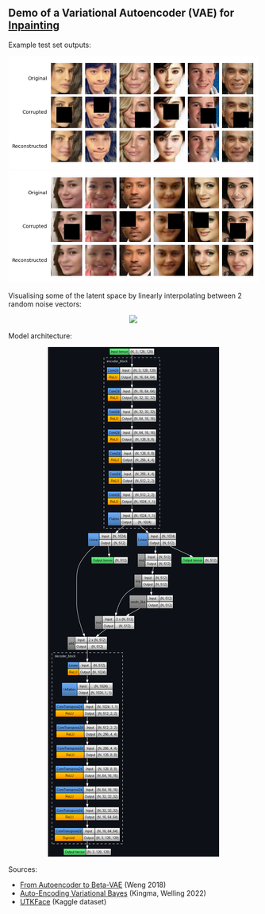 ## Demo of a Variational Autoencoder (VAE) for [Inpainting](https://en.wikipedia.org/wiki/Inpainting)

Example test set outputs:

<p align="center">
	<img src="images/test_output1.png"/>
	<img src="images/test_output2.png"/>
</p>

Visualising some of the latent space by linearly interpolating between 2 random noise vectors:

<p align="center">
	<img src="images/latent_space_interpolation.webp"/>
</p>

Model architecture:

<p align="center">
	<img src="images/model_architecture.png"/>
</p>

Sources:
- [From Autoencoder to Beta-VAE](https://lilianweng.github.io/posts/2018-08-12-vae/) (Weng 2018)
- [Auto-Encoding Variational Bayes](https://arxiv.org/pdf/1312.6114) (Kingma, Welling 2022)
- [UTKFace](https://www.kaggle.com/datasets/jangedoo/utkface-new) (Kaggle dataset)
